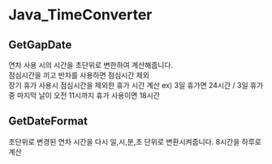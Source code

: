 # Java_TimeConverter

## GetGapDate
연차 사용 시의 시간을 초단위로 변한하여 계산해줍니다. <br />
점심시간을 끼고 반차를 사용하면 점심시간 제외 <br />
장기 휴가 사용시 점심시간을 제외한 휴가 시간 계산  ex) 3일 휴가면 24시간 / 3일 휴가 중 마지막 날이 오전 11시까지 휴가 사용이면 18시간<br />


## GetDateFormat
초단위로 변경된 연차 시간을 다시 일,시,분,초 단위로 변환시켜줍니다.
8시간을 하루로 계산 <br />
